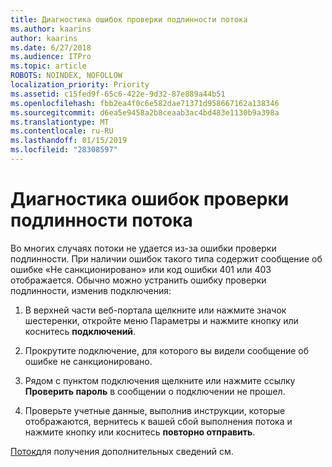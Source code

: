 ```yaml
---
title: Диагностика ошибок проверки подлинности потока
ms.author: kaarins
author: kaarins
ms.date: 6/27/2018
ms.audience: ITPro
ms.topic: article
ROBOTS: NOINDEX, NOFOLLOW
localization_priority: Priority
ms.assetid: c15fed9f-65c6-422e-9d32-87e889a44b51
ms.openlocfilehash: fbb2ea4f0c6e582dae71371d958667162a138346
ms.sourcegitcommit: d6ea5e9458a2b8ceaab3ac4bd483e1130b9a398a
ms.translationtype: MT
ms.contentlocale: ru-RU
ms.lasthandoff: 01/15/2019
ms.locfileid: "28308597"
---
```

# <a name="troubleshoot-flow-authentication-errors"></a>Диагностика ошибок проверки подлинности потока

Во многих случаях потоки не удается из-за ошибки проверки подлинности. При наличии ошибок такого типа содержит сообщение об ошибке «Не санкционировано» или код ошибки 401 или 403 отображается. Обычно можно устранить ошибку проверки подлинности, изменив подключения:
  
1. В верхней части веб-портала щелкните или нажмите значок шестеренки, откройте меню Параметры и нажмите кнопку или коснитесь **подключений**.
    
2. Прокрутите подключение, для которого вы видели сообщение об ошибке не санкционировано.
    
3. Рядом с пунктом подключения щелкните или нажмите ссылку **Проверить пароль** в сообщении о подключении не прошел. 
    
4. Проверьте учетные данные, выполнив инструкции, которые отображаются, вернитесь к вашей сбой выполнения потока и нажмите кнопку или коснитесь **повторно отправить**.
    
[Поток](https://go.microsoft.com/fwlink/?linkid=872110)для получения дополнительных сведений см.
  

